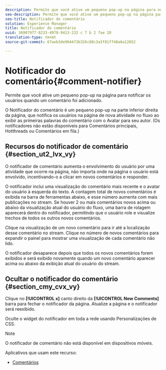 ```yaml
---
description: Permite que você ative um pequeno pop-up na página para notificar os usuários quando um comentário foi adicionado.
seo-description: Permite que você ative um pequeno pop-up na página para notificar os usuários quando um comentário foi adicionado.
seo-title: Notificador do comentário
solution: Experience Manager
title: Notificador do comentário
uuid: 36907977-8233-4978-9413-232 c 7 b 2 fae 20
translation-type: tm+mt
source-git-commit: 67aeb3de964473b326c88c3a3f81ff48a6a12652

---
```



# Notificador do comentário{#comment-notifier}

Permite que você ative um pequeno pop-up na página para notificar os usuários quando um comentário foi adicionado.

O Notificador do comentário é um pequeno pop-up na parte inferior direita da página, que notifica os usuários na página de nova atividade no fluxo ao exibir as primeiras palavras do comentário com o Avatar para seu autor. (Os notificadores não estão disponíveis para Comentários principais, Hotthreads ou Comentários em fila.)

## Recursos do notificador de comentário {#section_ut2_lvx_vy}

O notificador de comentário aumenta o envolvimento do usuário por uma atividade que ocorre na página, não importa onde na página o usuário está envolvido, incentivando-o a clicar em novos comentários e responder.

O notificador inclui uma visualização do comentário mais recente e o avatar do usuário à esquerda do texto. A contagem total de novos comentários é exibida na barra de ferramentas abaixo, e esse número aumenta com mais publicações no stream. Se houver 2 ou mais comentários novos acima ou abaixo da visualização atual do usuário do fluxo, uma barra de rolagem aparecerá dentro do notificador, permitindo que o usuário role e visualize trechos de todos os outros novos comentários.

Clique na visualização de um novo comentário para ir até a localização desse comentário no stream. Clique no número de novos comentários para expandir o painel para mostrar uma visualização de cada comentário não lido.

O notificador desaparece depois que todos os novos comentários forem exibidos e será exibido novamente quando um novo comentário aparecer acima ou abaixo da exibição atual do usuário do stream.

## Ocultar o notificador do comentário {#section_cmy_cvx_vy}

Clique no **[!UICONTROL x]** canto direito da **[!UICONTROL New Comments]** barra para fechar o notificador da página. Atualize a página e o notificador será reexibido.

Oculte o widget do notificador em toda a rede usando Personalizações de CSS.

>[!NOTE]
>
>O notificador de comentário não está disponível em dispositivos móveis.



Aplicativos que usam este recurso:

* [Comentários](/help/using/c-about-apps/c-comments/c-comments.md)


